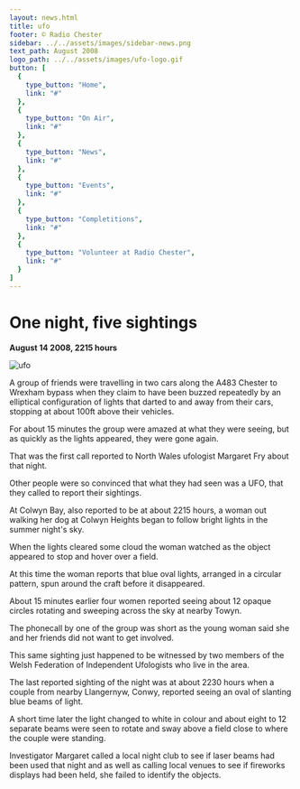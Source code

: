 ```yaml
---
layout: news.html
title: ufo
footer: © Radio Chester
sidebar: ../../assets/images/sidebar-news.png
text_path: August 2008
logo_path: ../../assets/images/ufo-logo.gif
button: [
  {
    type_button: "Home",
    link: "#"
  },
  {
    type_button: "On Air",
    link: "#"
  },
  {
    type_button: "News",
    link: "#"
  },
  {
    type_button: "Events",
    link: "#"
  },
  {
    type_button: "Completitions",
    link: "#"
  },
  {
    type_button: "Volunteer at Radio Chester",
    link: "#"
  }
]
---
```

# One night, five sightings

**August 14 2008, 2215 hours**

![ufo](../../assets/images/ufo.png)

A group of friends were travelling in two cars along the A483 Chester to Wrexham bypass when they claim to have been buzzed repeatedly by an elliptical configuration of lights that darted to and away from their cars, stopping at about 100ft above their vehicles.

For about 15 minutes the group were amazed at what they were seeing, but as quickly as the lights appeared, they were gone again.

That was the first call reported to North Wales ufologist Margaret Fry about that night.

Other people were so convinced that what they had seen was a UFO, that they called to report their sightings.

At Colwyn Bay, also reported to be at about 2215 hours, a woman out walking her dog at Colwyn Heights began to follow bright lights in the summer night's sky.

When the lights cleared some cloud the woman watched as the object appeared to stop and hover over a field.

At this time the woman reports that blue oval lights, arranged in a circular pattern, spun around the craft before it disappeared.

About 15 minutes earlier four women reported seeing about 12 opaque circles rotating and sweeping across the sky at nearby Towyn.

The phonecall by one of the group was short as the young woman said she and her friends did not want to get involved.

This same sighting just happened to be witnessed by two members of the Welsh Federation of Independent Ufologists who live in the area.

The last reported sighting of the night was at about 2230 hours when a couple from nearby Llangernyw, Conwy, reported seeing an oval of slanting blue beams of light.

A short time later the light changed to white in colour and about eight to 12 separate beams were seen to rotate and sway above a field close to where the couple were standing.

Investigator Margaret called a local night club to see if laser beams had been used that night and as well as calling local venues to see if fireworks displays had been held, she failed to identify the objects.

